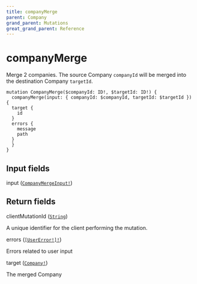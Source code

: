 ```yaml
---
title: companyMerge
parent: Company
grand_parent: Mutations
great_grand_parent: Reference
---
```


# companyMerge

Merge 2 companies. The source Company `companyId` will be merged into
the destination Company `targetId`.

```
mutation CompanyMerge($companyId: ID!, $targetId: ID!) {
  companyMerge(input: { companyId: $companyId, targetId: $targetId }) {
  target {
    id
  }
  errors {
    message
    path
  }
  }
}
```

## Input fields

<div class="field-entry ">
  <span id="input" class="field-name anchored">input (<code><a href="/docs/reference/input_object/company/company_merge_input">CompanyMergeInput!</a></code>)</span>

  <div class="description-wrapper">

  </div>
</div>

## Return fields

<div class="field-entry ">
  <span id="client_mutation_id" class="field-name anchored">clientMutationId (<code><a href="/docs/reference/scalar/string">String</a></code>)</span>

  <div class="description-wrapper">
   <p>A unique identifier for the client performing the mutation.</p>

  </div>
</div>

<div class="field-entry ">
  <span id="errors" class="field-name anchored">errors (<code><a href="/docs/reference/object/user_error">[UserError!]!</a></code>)</span>

  <div class="description-wrapper">
   <p>Errors related to user input</p>

  </div>
</div>

<div class="field-entry ">
  <span id="target" class="field-name anchored">target (<code><a href="/docs/reference/object/company">Company!</a></code>)</span>

  <div class="description-wrapper">
   <p>The merged Company</p>

  </div>
</div>


